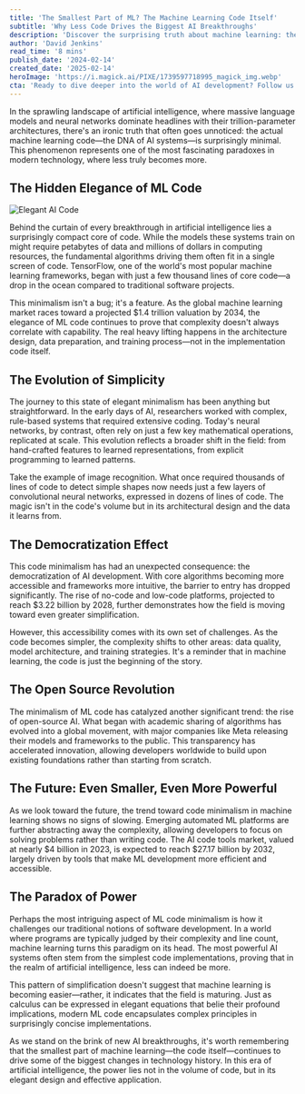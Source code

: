 ```yaml
---
title: 'The Smallest Part of ML? The Machine Learning Code Itself'
subtitle: 'Why Less Code Drives the Biggest AI Breakthroughs'
description: 'Discover the surprising truth about machine learning: the actual ML code is remarkably minimal. While AI systems may require massive computing resources and data, the core algorithms often fit on a single screen. This article explores how this code minimalism is driving innovation and democratizing AI development, challenging traditional software development paradigms.'
author: 'David Jenkins'
read_time: '8 mins'
publish_date: '2024-02-14'
created_date: '2025-02-14'
heroImage: 'https://i.magick.ai/PIXE/1739597718995_magick_img.webp'
cta: 'Ready to dive deeper into the world of AI development? Follow us on LinkedIn for daily insights on machine learning, coding best practices, and the latest trends in artificial intelligence. Join our community of innovators shaping the future of technology!'
---
```


In the sprawling landscape of artificial intelligence, where massive language models and neural networks dominate headlines with their trillion-parameter architectures, there's an ironic truth that often goes unnoticed: the actual machine learning code—the DNA of AI systems—is surprisingly minimal. This phenomenon represents one of the most fascinating paradoxes in modern technology, where less truly becomes more.

## The Hidden Elegance of ML Code

![Elegant AI Code](https://i.magick.ai/PIXE/1739597718999_magick_img.webp)

Behind the curtain of every breakthrough in artificial intelligence lies a surprisingly compact core of code. While the models these systems train on might require petabytes of data and millions of dollars in computing resources, the fundamental algorithms driving them often fit in a single screen of code. TensorFlow, one of the world's most popular machine learning frameworks, began with just a few thousand lines of core code—a drop in the ocean compared to traditional software projects.

This minimalism isn't a bug; it's a feature. As the global machine learning market races toward a projected $1.4 trillion valuation by 2034, the elegance of ML code continues to prove that complexity doesn't always correlate with capability. The real heavy lifting happens in the architecture design, data preparation, and training process—not in the implementation code itself.

## The Evolution of Simplicity

The journey to this state of elegant minimalism has been anything but straightforward. In the early days of AI, researchers worked with complex, rule-based systems that required extensive coding. Today's neural networks, by contrast, often rely on just a few key mathematical operations, replicated at scale. This evolution reflects a broader shift in the field: from hand-crafted features to learned representations, from explicit programming to learned patterns.

Take the example of image recognition. What once required thousands of lines of code to detect simple shapes now needs just a few layers of convolutional neural networks, expressed in dozens of lines of code. The magic isn't in the code's volume but in its architectural design and the data it learns from.

## The Democratization Effect

This code minimalism has had an unexpected consequence: the democratization of AI development. With core algorithms becoming more accessible and frameworks more intuitive, the barrier to entry has dropped significantly. The rise of no-code and low-code platforms, projected to reach $3.22 billion by 2028, further demonstrates how the field is moving toward even greater simplification.

However, this accessibility comes with its own set of challenges. As the code becomes simpler, the complexity shifts to other areas: data quality, model architecture, and training strategies. It's a reminder that in machine learning, the code is just the beginning of the story.

## The Open Source Revolution

The minimalism of ML code has catalyzed another significant trend: the rise of open-source AI. What began with academic sharing of algorithms has evolved into a global movement, with major companies like Meta releasing their models and frameworks to the public. This transparency has accelerated innovation, allowing developers worldwide to build upon existing foundations rather than starting from scratch.

## The Future: Even Smaller, Even More Powerful

As we look toward the future, the trend toward code minimalism in machine learning shows no signs of slowing. Emerging automated ML platforms are further abstracting away the complexity, allowing developers to focus on solving problems rather than writing code. The AI code tools market, valued at nearly $4 billion in 2023, is expected to reach $27.17 billion by 2032, largely driven by tools that make ML development more efficient and accessible.

## The Paradox of Power

Perhaps the most intriguing aspect of ML code minimalism is how it challenges our traditional notions of software development. In a world where programs are typically judged by their complexity and line count, machine learning turns this paradigm on its head. The most powerful AI systems often stem from the simplest code implementations, proving that in the realm of artificial intelligence, less can indeed be more.

This pattern of simplification doesn't suggest that machine learning is becoming easier—rather, it indicates that the field is maturing. Just as calculus can be expressed in elegant equations that belie their profound implications, modern ML code encapsulates complex principles in surprisingly concise implementations.

As we stand on the brink of new AI breakthroughs, it's worth remembering that the smallest part of machine learning—the code itself—continues to drive some of the biggest changes in technology history. In this era of artificial intelligence, the power lies not in the volume of code, but in its elegant design and effective application.